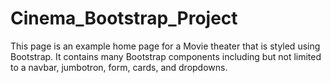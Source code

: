 # Cinema_Bootstrap_Project

This page is an example home page for a Movie theater that is styled using Bootstrap. It contains many Bootstrap components including but not limited to a navbar, jumbotron, form, cards, and dropdowns.
